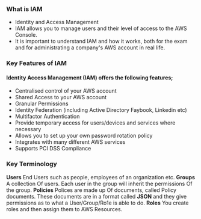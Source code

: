 ### What is IAM
* Identity and Access Management
* IAM allows you to manage users and their level of access to the AWS 
Console. 
* It is important to understand IAM and how it works, both for the exam and for administrating a company's AWS account in real life. 


### Key Features of IAM 
#### Identity Access Management (IAM) offers the following features; 
* Centralised control of your AWS account 
* Shared Access to your AWS account 
* Granular Permissions 
* Identity Federation (including Active Directory Faybook, Linkedin etc) 
* Multifactor Authentication 
* Provide temporary access for users/devices and services where necessary 
* Allows you to set up your own password rotation policy 
* Integrates with many different AWS services 
* Supports PCI DSS Compliance 



### Key Terminology
**Users** 
End Users such as people,  employees of an organization etc. 
**Groups** 
A collection Of users. Each user in the group will inherit the permissions Of the group. 
**Policies**
Polices are made up Of documents, called Policy documents. 
These documents are in a format called **JSON** and they give permissions as to what a User/Group/Ro1e is able to 
do. 
**Roles**
You create roles and then assign them to AWS Resources. 
